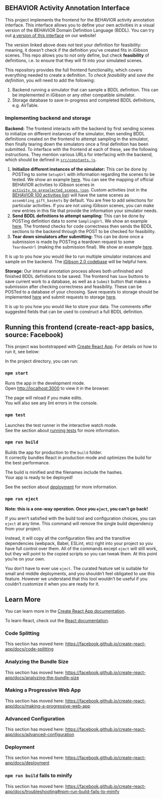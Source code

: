 ## BEHAVIOR Activity Annotation Interface 

This project implements the frontend for the BEHAVIOR activity annotation interface. This interface allows you to define your own activities in a visual version of the BEHAVIOR Domain Definition Language (BDDL). You can try out [a version of this interface](https://stanfordvl.github.io/behavior-activity-annotation/) on our website!

The version linked above does *not* test your definition for feasibility: meaning, it doesn't check if the definition you've created fits in iGibson scenes. This repo allows you to not only define, but check **feasibility** of definitions, i.e. to ensure that they will fit into your simulated scenes. 

This repository provides the full frontend functionality, which covers everything needed to create a definition. To *check feasibility* and *save the definition*, you will need to add the following: 
1. Backend running a simulator that can sample a BDDL definition. This can be implemented in iGibson or any other compatible simulator. 
2. Storage database to save in-progress and completed BDDL definitions, e.g. AirTable. 

### Implementing backend and storage 

**Backend:** The frontend interacts with the backend by first sending scenes to initialize on different instances of the simulator, then sending BDDL definitions created on the frontend to attempt sampling in the simulator, then finally tearing down the simulators once a final definition has been submitted. To interface with the frontend at each of these, see the following instructions. They mention various URLs for interfacing with the backend, which should be defined in [`src/constants.js`](https://github.com/sanjanasrivastava/WorldStateExperiment/blob/master/src/constants.js).

1. **Initialize different instances of the simulator:** This can be done by POSTing to some `SetupUrl` with information regarding the scenes to be tested. We show an example [here](https://github.com/sanjanasrivastava/WorldStateExperiment/blob/bc5d4789afea0d37f2bc8f2f23ef91d627a08fd1/src/activity_entry_form.js#L38). You can see the mapping of official BEHAVIOR activities to iGibson scenes in [`activity_to_preselected_scenes.json`](https://github.com/sanjanasrivastava/WorldStateExperiment/blob/master/src/data/activity_to_preselected_scenes.json). Custom activities (not in the [BEHAVIOR 100 activities list](https://behavior.stanford.edu/activity_list.html)) will have the same scenes as `assembling_gift_baskets` by default. You are free to add selections for particular activities. If you are not using iGibson scenes, you can make new entries in this file that provide the information your simulator needs. 
2. **Send BDDL definitions to attempt sampling:** This can be done by POSTing definition data to some `SamplingUrl`. We show an example [here](https://github.com/sanjanasrivastava/WorldStateExperiment/blob/a411c0607bfa7dec9351a8a53b09dbe35b8af18e/src/blockly_drawers.js#L212). The frontend checks for code correctness then sends the BDDL sections to the backend through the POST to be checked for feasibility.
3. **Tear down simulators after submitting:** This can be done once a submission is made by POSTing a teardown request to some `TeardownUrl` (making the submission final). We show an example [here](https://github.com/sanjanasrivastava/WorldStateExperiment/blob/a411c0607bfa7dec9351a8a53b09dbe35b8af18e/src/blockly_drawers.js#L393). 

It is up to you how you would like to run multiple simulator instances and sample on the backend. The [iGibson 2.0 codebase](https://github.com/StanfordVL/iGibson) will be helpful here. 

**Storage:** Our internal annotation process allows both unfinished and finished BDDL definitions to be saved. The frontend has `Save` buttons to save current work to a database, as well as a `Submit` button that makes a submission after checking correctness and feasibility. These can be POSTed to a database of your choosing. Save requests to storage should be implemented [here](https://github.com/sanjanasrivastava/WorldStateExperiment/blob/a411c0607bfa7dec9351a8a53b09dbe35b8af18e/src/blockly_drawers.js#L496) and submit requests to storage [here](https://github.com/sanjanasrivastava/WorldStateExperiment/blob/a411c0607bfa7dec9351a8a53b09dbe35b8af18e/src/blockly_drawers.js#L380). 

It is up to you how you would like to store your data. The comments offer suggested fields that can be used to construct a full BDDL definition. 


## Running this frontend (create-react-app basics, source: Facebook)

This project was bootstrapped with [Create React App](https://github.com/facebook/create-react-app). For details on how to run it, see below: 

In the project directory, you can run:

### `npm start`

Runs the app in the development mode.<br />
Open [http://localhost:3000](http://localhost:3000) to view it in the browser.

The page will reload if you make edits.<br />
You will also see any lint errors in the console.

### `npm test`

Launches the test runner in the interactive watch mode.<br />
See the section about [running tests](https://facebook.github.io/create-react-app/docs/running-tests) for more information.

### `npm run build`

Builds the app for production to the `build` folder.<br />
It correctly bundles React in production mode and optimizes the build for the best performance.

The build is minified and the filenames include the hashes.<br />
Your app is ready to be deployed!

See the section about [deployment](https://facebook.github.io/create-react-app/docs/deployment) for more information.

### `npm run eject`

**Note: this is a one-way operation. Once you `eject`, you can’t go back!**

If you aren’t satisfied with the build tool and configuration choices, you can `eject` at any time. This command will remove the single build dependency from your project.

Instead, it will copy all the configuration files and the transitive dependencies (webpack, Babel, ESLint, etc) right into your project so you have full control over them. All of the commands except `eject` will still work, but they will point to the copied scripts so you can tweak them. At this point you’re on your own.

You don’t have to ever use `eject`. The curated feature set is suitable for small and middle deployments, and you shouldn’t feel obligated to use this feature. However we understand that this tool wouldn’t be useful if you couldn’t customize it when you are ready for it.

## Learn More

You can learn more in the [Create React App documentation](https://facebook.github.io/create-react-app/docs/getting-started).

To learn React, check out the [React documentation](https://reactjs.org/).

### Code Splitting

This section has moved here: https://facebook.github.io/create-react-app/docs/code-splitting

### Analyzing the Bundle Size

This section has moved here: https://facebook.github.io/create-react-app/docs/analyzing-the-bundle-size

### Making a Progressive Web App

This section has moved here: https://facebook.github.io/create-react-app/docs/making-a-progressive-web-app

### Advanced Configuration

This section has moved here: https://facebook.github.io/create-react-app/docs/advanced-configuration

### Deployment

This section has moved here: https://facebook.github.io/create-react-app/docs/deployment

### `npm run build` fails to minify

This section has moved here: https://facebook.github.io/create-react-app/docs/troubleshooting#npm-run-build-fails-to-minify
